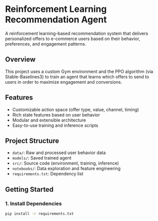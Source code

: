 # Reinforcement Learning Recommendation Agent

A reinforcement learning-based recommendation system that delivers personalized offers to e-commerce users based on their behavior, preferences, and engagement patterns.

## Overview

This project uses a custom Gym environment and the PPO algorithm (via Stable-Baselines3) to train an agent that learns which offers to send to users in order to maximize engagement and conversions.

## Features

- Customizable action space (offer type, value, channel, timing)
- Rich state features based on user behavior
- Modular and extensible architecture
- Easy-to-use training and inference scripts

## Project Structure

- `data/`: Raw and processed user behavior data
- `models/`: Saved trained agent
- `src/`: Source code (environment, training, inference)
- `notebooks/`: Data exploration and feature engineering
- `requirements.txt`: Dependency list

## Getting Started

### 1. Install Dependencies

```bash
pip install -r requirements.txt
